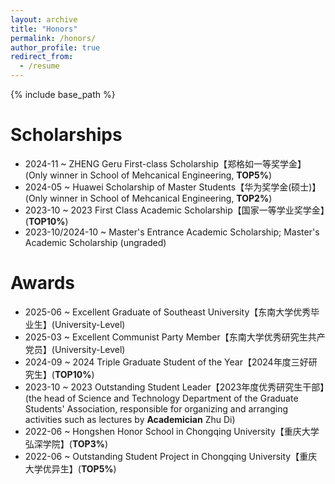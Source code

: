 ```yaml
---
layout: archive
title: "Honors"
permalink: /honors/
author_profile: true
redirect_from:
  - /resume
---
```


{% include base_path %}

Scholarships
======
* 2024-11 ~ ZHENG Geru First-class Scholarship【郑格如一等奖学金】(Only winner in School of Mehcanical Engineering, **TOP5%**)
* 2024-05 ~ Huawei Scholarship of Master Students【华为奖学金(硕士)】(Only winner in School of Mehcanical Engineering, **TOP2%**)
* 2023-10 ~ 2023 First Class Academic Scholarship【国家一等学业奖学金】(**TOP10%**)
* 2023-10/2024-10 ~ Master's Entrance Academic Scholarship; Master's Academic Scholarship (ungraded) 

Awards
======
* 2025-06 ~ Excellent Graduate of Southeast University【东南大学优秀毕业生】(University-Level)
* 2025-03 ~ Excellent Communist Party Member【东南大学优秀研究生共产党员】(University-Level)
* 2024-09 ~ 2024 Triple Graduate Student of the Year【2024年度三好研究生】(**TOP10%**)
* 2023-10 ~ 2023 Outstanding Student Leader【2023年度优秀研究生干部】(the head of Science and Technology Department of the Graduate Students' Association, responsible for organizing and arranging activities such as lectures by **Academician** Zhu Di)
* 2022-06 ~ Hongshen Honor School in Chongqing University【重庆大学弘深学院】(**TOP3%**)
* 2022-06 ~ Outstanding Student Project in Chongqing University【重庆大学优异生】(**TOP5%**)
